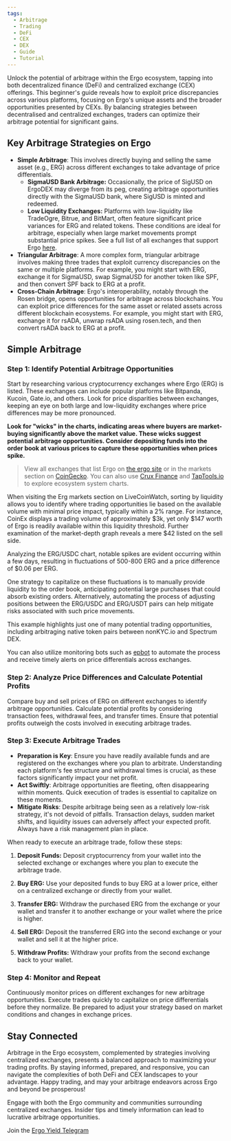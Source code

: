 ```yaml
---
tags:
  - Arbitrage
  - Trading
  - DeFi
  - CEX
  - DEX
  - Guide
  - Tutorial
---
```


Unlock the potential of arbitrage within the Ergo ecosystem, tapping into both decentralized finance (DeFi) and centralized exchange (CEX) offerings. This beginner's guide reveals how to exploit price discrepancies across various platforms, focusing on Ergo's unique assets and the broader opportunities presented by CEXs. By balancing strategies between decentralised and centralized exchanges, traders can optimize their arbitrage potential for significant gains.

## Key Arbitrage Strategies on Ergo


- **Simple Arbitrage**: This involves directly buying and selling the same asset (e.g., ERG) across different exchanges to take advantage of price differentials.
	- **SigmaUSD Bank Arbitrage:** Occasionally, the price of SigUSD on ErgoDEX may diverge from its peg, creating arbitrage opportunities directly with the SigmaUSD bank, where SigUSD is minted and redeemed.
  - **Low Liquidity Exchanges:** Platforms with low-liquidity like TradeOgre, Bitrue, and BitMart, often feature significant price variances for ERG and related tokens. These conditions are ideal for arbitrage, especially when large market movements prompt substantial price spikes. See a full list of all exchanges that support Ergo [here](https://ergoplatform.org/en/get-erg/#Exchanges).
- **Triangular Arbitrage**: A more complex form, triangular arbitrage involves making three trades that exploit currency discrepancies on the same or multiple platforms. For example, you might start with ERG, exchange it for SigmaUSD, swap SigmaUSD for another token like SPF, and then convert SPF back to ERG at a profit.
- **Cross-Chain Arbitrage**: Ergo's interoperability, notably through the Rosen bridge, opens opportunities for arbitrage across blockchains. You can exploit price differences for the same asset or related assets across different blockchain ecosystems. For example, you might start with ERG, exchange it for rsADA, unwrap rsADA using rosen.tech, and then convert rsADA back to ERG at a profit.


## Simple Arbitrage

### Step 1: Identify Potential Arbitrage Opportunities

Start by researching various cryptocurrency exchanges where Ergo (ERG) is listed. These exchanges can include popular platforms like Bitpanda, Kucoin, Gate.io, and others. Look for price disparities between exchanges, keeping an eye on both large and low-liquidity exchanges where price differences may be more pronounced.

**Look for "wicks" in the charts, indicating areas where buyers are market-buying significantly above the market value. These wicks suggest potential arbitrage opportunities. Consider depositing funds into the order book at various prices to capture these opportunities when prices spike.**

> View all exchanges that list Ergo on [the ergo site](https://ergoplatform.org/en/get-erg/#Exchanges) or in the markets section on [CoinGecko](https://www.coingecko.com/en/coins/ergo#markets). You can also use [Crux Finance](https://cruxfinance.io/) and [TapTools.io](https://www.taptools.io/) to explore ecosystem system charts. 


When visiting the Erg markets section on LiveCoinWatch, sorting by liquidity allows you to identify where trading opportunities lie based on the available volume with minimal price impact, typically within a 2% range. For instance, CoinEx displays a trading volume of approximately $3k, yet only $147 worth of Ergo is readily available within this liquidity threshold. Further examination of the market-depth graph reveals a mere $42 listed on the sell side.

<!--![Market Depth Screenshot](/screenshot_2024-02-12_at_23.13.51.png) -->

Analyzing the ERG/USDC chart, notable spikes are evident occurring within a few days, resulting in fluctuations of 500-800 ERG and a price difference of $0.06 per ERG.
<!-- ![ERG/USDC Chart Screenshot](/screenshot_2024-02-12_at_23.15.50.png) -->

One strategy to capitalize on these fluctuations is to manually provide liquidity to the order book, anticipating potential large purchases that could absorb existing orders. Alternatively, automating the process of adjusting positions between the ERG/USDC and ERG/USDT pairs can help mitigate risks associated with such price movements.

This example highlights just one of many potential trading opportunities, including arbitraging native token pairs between nonKYC.io and Spectrum DEX.

You can also utilize monitoring bots such as [epbot](https://t.me/ergoportbot) to automate the process and receive timely alerts on price differentials across exchanges.



### Step 2: Analyze Price Differences and Calculate Potential Profits

Compare buy and sell prices of ERG on different exchanges to identify arbitrage opportunities. Calculate potential profits by considering transaction fees, withdrawal fees, and transfer times. Ensure that potential profits outweigh the costs involved in executing arbitrage trades.

### Step 3: Execute Arbitrage Trades

- **Preparation is Key**: Ensure you have readily available funds and are registered on the exchanges where you plan to arbitrate. Understanding each platform's fee structure and withdrawal times is crucial, as these factors significantly impact your net profit.
- **Act Swiftly**: Arbitrage opportunities are fleeting, often disappearing within moments. Quick execution of trades is essential to capitalize on these moments.
- **Mitigate Risks**: Despite arbitrage being seen as a relatively low-risk strategy, it's not devoid of pitfalls. Transaction delays, sudden market shifts, and liquidity issues can adversely affect your expected profit. Always have a risk management plan in place.

When ready to execute an arbitrage trade, follow these steps:

1. **Deposit Funds:** Deposit cryptocurrency from your wallet into the selected exchange or exchanges where you plan to execute the arbitrage trade.
   
2. **Buy ERG:** Use your deposited funds to buy ERG at a lower price, either on a centralized exchange or directly from your wallet.

3. **Transfer ERG:** Withdraw the purchased ERG from the exchange or your wallet and transfer it to another exchange or your wallet where the price is higher.

4. **Sell ERG:** Deposit the transferred ERG into the second exchange or your wallet and sell it at the higher price.

5. **Withdraw Profits:** Withdraw your profits from the second exchange back to your wallet.


### Step 4: Monitor and Repeat

Continuously monitor prices on different exchanges for new arbitrage opportunities. Execute trades quickly to capitalize on price differentials before they normalize. Be prepared to adjust your strategy based on market conditions and changes in exchange prices.


## Stay Connected

Arbitrage in the Ergo ecosystem, complemented by strategies involving centralized exchanges, presents a balanced approach to maximizing your trading profits. By staying informed, prepared, and responsive, you can navigate the complexities of both DeFi and CEX landscapes to your advantage. Happy trading, and may your arbitrage endeavors across Ergo and beyond be prosperous!

Engage with both the Ergo community and communities surrounding centralized exchanges. Insider tips and timely information can lead to lucrative arbitrage opportunities.

Join the [Ergo Yield Telegram](https://t.me/ErgoYield)
